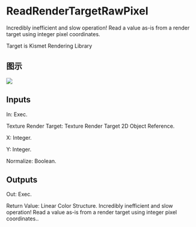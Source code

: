 # ReadRenderTargetRawPixel

Incredibly inefficient and slow operation! Read a value as-is from a render target using integer pixel coordinates.

Target is Kismet Rendering Library

## 图示

![]($-20221218-20384301.png)

## Inputs

In: Exec.

Texture Render Target: Texture Render Target 2D Object Reference.

X: Integer.

Y: Integer.

Normalize: Boolean.  

## Outputs

Out: Exec.

Return Value: Linear Color Structure. Incredibly inefficient and slow operation! Read a value as-is from a render target using integer pixel coordinates..

